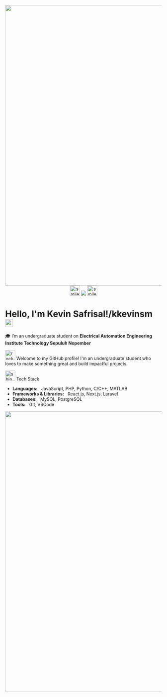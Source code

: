 <img src="https://media1.tenor.com/m/cbEyvmo9Ii0AAAAC/one-piece-gear-5.gif" width="900">

<div align="center">
  <img width="32px" alt="smiley-pumpkin" src="https://github.com/user-attachments/assets/93c54971-e7fd-4ae5-8456-c3df2dacfd7d" />&nbsp;<img src="https://komarev.com/ghpvc/?username=kkevinsm&style=for-the-badge"/>&nbsp;<img width="32px" alt="smiley-pumpkin" src="https://github.com/user-attachments/assets/93c54971-e7fd-4ae5-8456-c3df2dacfd7d" />
</div>

<h1>Hello, I'm Kevin Safrisal!/kkevinsm&nbsp; <img src="https://raw.githubusercontent.com/MartinHeinz/MartinHeinz/master/wave.gif" width="25px" /></h1>

🎓 I’m an undergraduate student on **Electrical Automation Engineering Institute Technology Sepuluh Nopember**

<img width="32px" alt="rocket" src="https://github.com/user-attachments/assets/06637dda-fd44-4cf8-95b2-fb9b7c723c61" />&nbsp;Welcome to my GitHub profile! I'm an undergraduate student who loves to make something great and build impactful projects.


<img width="32px" alt="ship" src="https://github.com/user-attachments/assets/d7bb11f0-8c67-40a1-ace4-c6c1a32d6266" />&nbsp;Tech Stack

- **Languages:** &nbsp; JavaScript, PHP, Python, C/C++, MATLAB
- **Frameworks & Libraries:** &nbsp; React.js, Next.js, Laravel
- **Databases:** &nbsp; MySQL, PostgreSQL
- **Tools:** &nbsp; Git, VSCode

<img src="https://user-images.githubusercontent.com/74038190/212284115-f47cd8ff-2ffb-4b04-b5bf-4d1c14c0247f.gif" width="900">
